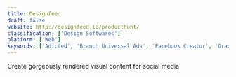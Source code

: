 ```yaml
---
title: Designfeed
draft: false 
website: http://designfeed.io/producthunt/
classification: ['Design Softwares']
platform: ['Web']
keywords: ['Adicted', 'Branch Universal Ads', 'Facebook Creator', 'Grade My Ads', 'IceniMedia', 'InterestExplorer', 'Landscape by Sprout Social', 'LeadsBridge', 'Leadza', 'Mentia', 'Placid for WordPress', 'Podcast Gift', 'Podcatch', 'Product Marketing Gallery', 'Social Share Preview', 'Subcast', 'Techish', 'Video Ads Builder by TopVid', 'Y Combinator Podcast']
---
```

Create gorgeously rendered visual content for social media